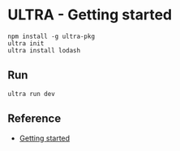 # ULTRA - Getting started

```shell
npm install -g ultra-pkg
ultra init
ultra install lodash
```

## Run

```shell
ultra run dev
```

## Reference

- [Getting started](https://ultrapkg.dev/docs/get-started)
